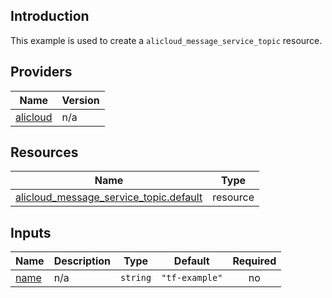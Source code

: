 <!-- BEGIN_TF_DOCS -->
## Introduction

This example is used to create a `alicloud_message_service_topic` resource.

## Providers

| Name | Version |
|------|---------|
| <a name="provider_alicloud"></a> [alicloud](#provider\_alicloud) | n/a |

## Resources

| Name | Type |
|------|------|
| [alicloud_message_service_topic.default](https://registry.terraform.io/providers/aliyun/alicloud/latest/docs/resources/message_service_topic) | resource |

## Inputs

| Name | Description | Type | Default | Required |
|------|-------------|------|---------|:--------:|
| <a name="input_name"></a> [name](#input\_name) | n/a | `string` | `"tf-example"` | no |
<!-- END_TF_DOCS -->    